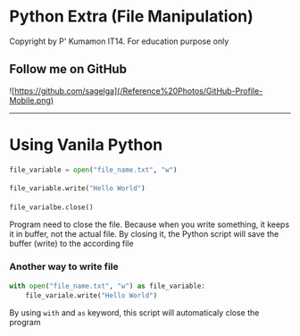 # Python Extra (File Manipulation)

Copyright by P' Kumamon IT14.
For education purpose only

## Follow me on GitHub
![https://github.com/sagelga](/Reference%20Photos/GitHub-Profile-Mobile.png)

---

# Using Vanila Python

```python
file_variable = open("file_name.txt", "w")

file_variable.write("Hello World")

file_varialbe.close()
```
Program need to close the file. Because when you write something, it keeps it in buffer, not the actual file. By closing it, the Python script will save the buffer (write) to the according file

### Another way to write file
```python
with open("file_name.txt", "w") as file_variable:
    file_variale.write("Hello World")
```
By using `with` and `as` keyword, this script will automaticaly close the program
